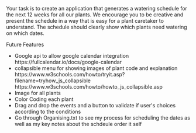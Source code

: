 Your task is to create an application that generates a watering schedule for the next 12 weeks for all our plants. We encourage you to be creative and present the schedule in a  way that is easy for a plant caretaker to understand. The schedule should clearly show  which plants need watering on which dates. 



Future Features
<ul>
<li>Google api to allow google calendar integration 
https://fullcalendar.io/docs/google-calendar

<li>collapsible menu for showing images of plant
code and explanation 
https://www.w3schools.com/howto/tryit.asp?filename=tryhow_js_collapsible
https://www.w3schools.com/howto/howto_js_collapsible.asp

<li>Image for all plants 
<li>Color Coding each plant
<li> Drag and drop the events and a button to validate if user's choices according to the conditions
<li> 
Go through Organising.txt to see my process for scheduling the dates as well as my key notes about the schdeule order it self
